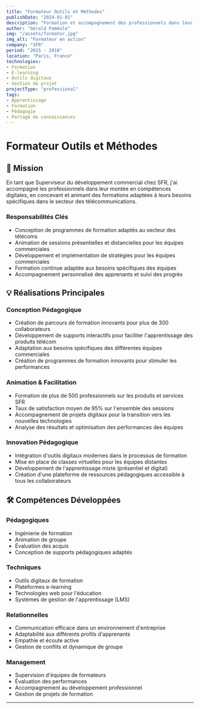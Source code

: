 ```yaml
---
title: "Formateur Outils et Méthodes"
publishDate: "2024-01-01"
description: "Formation et accompagnement des professionnels dans leur transformation digitale."
author: "Gérald Paméole"
img: "/assets/formator.jpg"
img_alt: "Formateur en action"
company: "SFR"
period: "2015 - 2018"
location: "Paris, France"
technologies:
- Formation
- E-learning
- Outils digitaux
- Gestion de projet
projectType: "professional"
tags:
- Apprentissage
- Formation
- Pédagogie
- Partage de connaissances
---
```


# Formateur Outils et Méthodes

## 🎯 Mission

En tant que Superviseur du développement commercial chez SFR, j'ai accompagné les professionnels dans leur montée en compétences digitales, en concevant et animant des formations adaptées à leurs besoins spécifiques dans le secteur des télécommunications.

### Responsabilités Clés

- Conception de programmes de formation adaptés au secteur des télécoms
- Animation de sessions présentielles et distancielles pour les équipes commerciales
- Développement et implémentation de stratégies pour les équipes commerciales
- Formation continue adaptée aux besoins spécifiques des équipes
- Accompagnement personnalisé des apprenants et suivi des progrès

## 💡 Réalisations Principales

### Conception Pédagogique

- Création de parcours de formation innovants pour plus de 300 collaborateurs
- Développement de supports interactifs pour faciliter l'apprentissage des produits télécom
- Adaptation aux besoins spécifiques des différentes équipes commerciales
- Création de programmes de formation innovants pour stimuler les performances

### Animation & Facilitation

- Formation de plus de 500 professionnels sur les produits et services SFR
- Taux de satisfaction moyen de 95% sur l'ensemble des sessions
- Accompagnement de projets digitaux pour la transition vers les nouvelles technologies
- Analyse des résultats et optimisation des performances des équipes

### Innovation Pédagogique

- Intégration d'outils digitaux modernes dans le processus de formation
- Mise en place de classes virtuelles pour les équipes distantes
- Développement de l'apprentissage mixte (présentiel et digital)
- Création d'une plateforme de ressources pédagogiques accessible à tous les collaborateurs

## 🛠 Compétences Développées

### Pédagogiques

- Ingénierie de formation
- Animation de groupe
- Évaluation des acquis
- Conception de supports pédagogiques adaptés

### Techniques

- Outils digitaux de formation
- Plateformes e-learning
- Technologies web pour l'éducation
- Systèmes de gestion de l'apprentissage (LMS)

### Relationnelles

- Communication efficace dans un environnement d'entreprise
- Adaptabilité aux différents profils d'apprenants
- Empathie et écoute active
- Gestion de conflits et dynamique de groupe

### Management

- Supervision d'équipes de formateurs
- Évaluation des performances
- Accompagnement au développement professionnel
- Gestion de projets de formation

---
